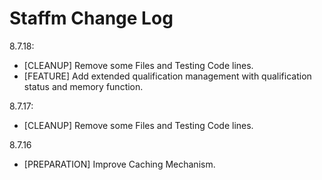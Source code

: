 # Staffm Change Log

8.7.18:

- [CLEANUP] Remove some Files and Testing Code lines.
- [FEATURE] Add extended qualification management with qualification status and memory function.

8.7.17:

- [CLEANUP] Remove some Files and Testing Code lines.

8.7.16

- [PREPARATION] Improve Caching Mechanism.

